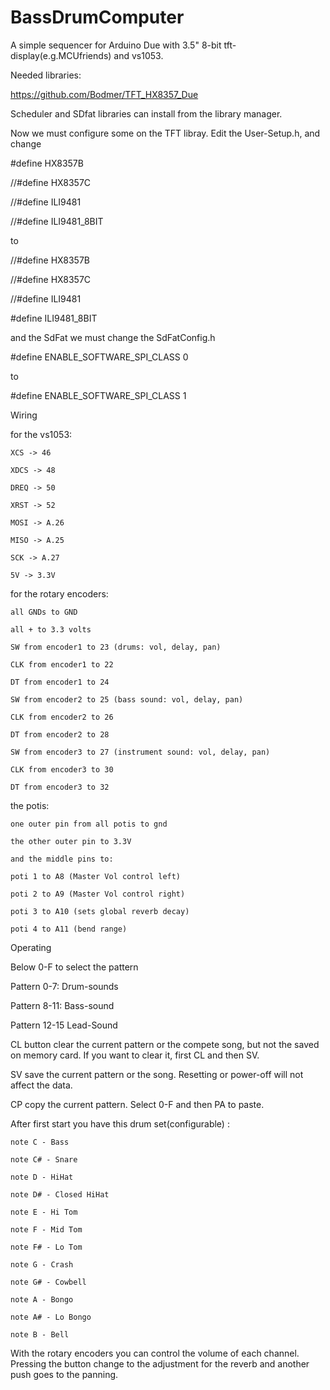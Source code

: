# BassDrumComputer
A simple sequencer for Arduino Due with 3.5" 8-bit tft-display(e.g.MCUfriends) and vs1053.  

Needed libraries:

https://github.com/Bodmer/TFT_HX8357_Due

Scheduler and SDfat libraries can install from the library manager.

Now we must configure some on the TFT libray. Edit the User-Setup.h, and change

#define HX8357B

//#define HX8357C

//#define ILI9481

//#define ILI9481_8BIT

to

//#define HX8357B

//#define HX8357C

//#define ILI9481

#define ILI9481_8BIT

and the SdFat we must change the SdFatConfig.h

#define ENABLE_SOFTWARE_SPI_CLASS 0

to

#define ENABLE_SOFTWARE_SPI_CLASS 1

Wiring

for the vs1053:

    XCS -> 46

    XDCS -> 48

    DREQ -> 50

    XRST -> 52

    MOSI -> A.26

    MISO -> A.25

    SCK -> A.27

    5V -> 3.3V

for the rotary encoders:

    all GNDs to GND

    all + to 3.3 volts

    SW from encoder1 to 23 (drums: vol, delay, pan)  

    CLK from encoder1 to 22 

    DT from encoder1 to 24 

    SW from encoder2 to 25 (bass sound: vol, delay, pan)

    CLK from encoder2 to 26 

    DT from encoder2 to 28

    SW from encoder3 to 27 (instrument sound: vol, delay, pan)

    CLK from encoder3 to 30 

    DT from encoder3 to 32 

the potis:

    one outer pin from all potis to gnd 
    
    the other outer pin to 3.3V
    
    and the middle pins to:
    
    poti 1 to A8 (Master Vol control left)
    
    poti 2 to A9 (Master Vol control right)
    
    poti 3 to A10 (sets global reverb decay)
    
    poti 4 to A11 (bend range)


Operating

Below 0-F to select the pattern

Pattern 0-7: Drum-sounds

Pattern 8-11: Bass-sound

Pattern 12-15 Lead-Sound

CL button clear the current pattern or the compete song, but not the saved on memory card. If you want to clear it, first CL and then SV.

SV save the current pattern or the song. Resetting or power-off will not affect the data.

CP copy the current pattern. Select 0-F and then PA to paste.

After first start you have this drum set(configurable) :

    note C - Bass

    note C# - Snare

    note D - HiHat

    note D# - Closed HiHat

    note E - Hi Tom

    note F - Mid Tom

    note F# - Lo Tom

    note G - Crash

    note G# - Cowbell

    note A - Bongo

    note A# - Lo Bongo

    note B - Bell 

With the rotary encoders you can control the volume of each channel. Pressing the button change to the adjustment for the reverb and another push goes to the panning. 
